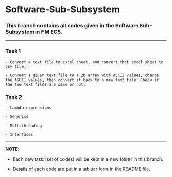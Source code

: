 # Software-Sub-Subsystem
### This branch contains all codes given in the Software Sub-Subsystem in FM ECS. ###

- - - -

### Task 1 ###

```
- Convert a text file to excel sheet, and convert that excel sheet to csv file.

- Convert a given text file to a 2D array with ASCII values, change the ASCII values, then convert it back to a new text file. Check if the two text files are same or not.
```
### Task 2 ###

```
- Lambda expressions

- Generics

- Multithreading

- Interfaces
```
- - - -
**NOTE**:
- Each new task (set of codes) will be kept in a new folder in this branch.

- Details of each code are put in a tabluar form in the README file.
